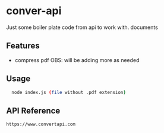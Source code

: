 
# conver-api

Just some boiler plate code from api to work with. documents




## Features

- compress pdf
OBS: will be adding more as needed


## Usage

```bash
  node index.js (file without .pdf extension)
```
    
## API Reference

```
https://www.convertapi.com

